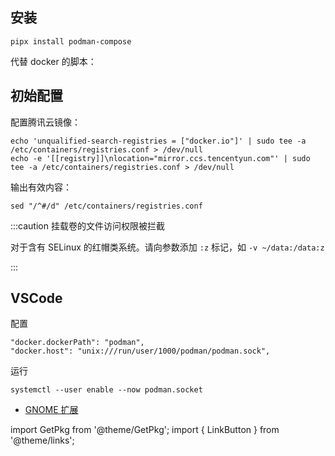 ## 安装

<GetPkg name="podman" dnf apt />

    pipx install podman-compose

代替 docker 的脚本：

<GetPkg name="podman-docker" dnf apt />

## 初始配置

配置腾讯云镜像：

```shell
echo 'unqualified-search-registries = ["docker.io"]' | sudo tee -a /etc/containers/registries.conf > /dev/null
echo -e '[[registry]]\nlocation="mirror.ccs.tencentyun.com"' | sudo tee -a /etc/containers/registries.conf > /dev/null
```

输出有效内容：

    sed "/^#/d" /etc/containers/registries.conf

:::caution 挂载卷的文件访问权限被拦截

对于含有 SELinux 的红帽类系统。请向参数添加 `:z` 标记，如 `-v ~/data:/data:z`

:::

## VSCode

<LinkButton outline href="vscode:extension/ms-azuretools.vscode-docker" name="安装" />

配置

    "docker.dockerPath": "podman",
    "docker.host": "unix:///run/user/1000/podman/podman.sock",

运行

    systemctl --user enable --now podman.socket

- [GNOME 扩展](https://extensions.gnome.org/extension/1500/containers/)

import GetPkg from '@theme/GetPkg';
import { LinkButton } from '@theme/links';
